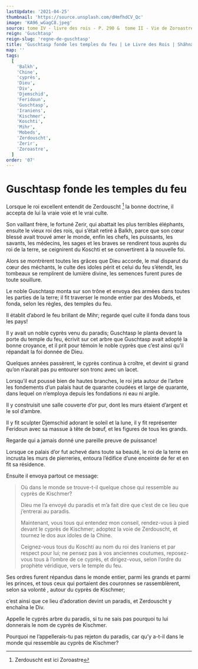 ```yaml
---
lastUpdate: '2021-04-25'
thumbnail: 'https://source.unsplash.com/dHmfhdCV_Qc'
image: 'KA96_wGagC8.jpeg'
source: tome IV - livre des rois - P. 290 &  tome II - Vie de Zoroastre - P. 41 (P.181) - Zend-Avesta - Anquetil du Perron
reign: 'Guschtasp'
reign-slug: 'regne-de-guschtasp'
title: 'Guschtasp fonde les temples du feu | Le Livre des Rois | Shâhnâmeh'
map: ''
tags:
  [
    'Balkh',
    'Chine',
    'cyprès',
    'Dieu',
    'Div',
    'Djemschid',
    'Feridoun',
    'Guschtasp',
    'Iraniens',
    'Kischmer',
    'Koschti',
    'Mihr',
    'Mobeds',
    'Zerdouscht',
    'Zerir',
    'Zoroastre',
  ]
order: '07'
---
```


# Guschtasp fonde les temples du feu

Lorsque le roi excellent entendit de Zerdouscht [^1] la bonne doctrine, il accepta de lui la vraie voie et le vrai culte.

Son vaillant frère, le fortuné Zerir, qui abattait les plus terribles éléphants, ensuite le vieux roi des rois, qui s’était retiré à Balkh, parce que son cœur blessé avait trouvé amer le monde, enfin les chefs, les puissants, les savants, les médecins, les sages et les braves se rendirent tous auprès du roi de la terre, se ceignirent du Koschti et se convertirent à la nouvelle foi.

Alors se montrèrent toutes les grâces que Dieu accorde, le mal disparut du cœur des méchants, le culte des idoles périt et celui du feu s’étendit, les tombeaux se remplirent de lumière divine, les semences furent pures de toute souillure.

Le noble Guschtasp monta sur son trône et envoya des armées dans toutes les parties de la terre; il fit traverser le monde entier par des Mobeds, et fonda, selon les règles, des temples du feu.

Il établit d’abord le feu brillant de Mihr; regarde quel culte il fonda dans tous les pays!

Il y avait un noble cyprès venu du paradis; Guschtasp le planta devant la porte du temple du feu, écrivit sur cet arbre que Guschtasp avait adopté la bonne croyance, et il prit pour témoin le noble cyprès que c’est ainsi qu’il répandait la foi donnée de Dieu.

Quelques années passèrent, le cyprès continua à croître, et devint si grand qu’on n’aurait pas pu entourer son tronc avec un lacet.

Lorsqu’il eut poussé bien de hautes branches, le roi jeta autour de l’arbre les fondements d’un palais haut de quarante coudées et large de quarante, dans lequel on n’employa depuis les fondations ni eau ni argile.

Il y construisit une salle couverte d’or pur, dont les murs étaient d’argent et le sol d’ambre.

Il y fit sculpter Djemschid adorant le soleil et la lune, il y fit représenter Feridoun avec sa massue à tête de bœuf, et les figures de tous les grands.

Regarde qui a jamais donné une pareille preuve de puissance!

Lorsque ce palais d’or fut achevé dans toute sa beauté, le roi de la terre en incrusta les murs de pierreries, entoura l’édifice d’une enceinte de fer et en fit sa résidence.

Ensuite il envoya partout ce message:

> Où dans le monde se trouve-t-il quelque chose qui ressemble au cyprès de Kischmer?
>
> Dieu me l’a envoyé du paradis et m’a fait dire que c’est de ce lieu que j’entrerai au paradis.
>
> Maintenant, vous tous qui entendez mon conseil, rendez-vous à pied devant le cyprès de Kischmer; adoptez la voie de Zerdouscht, et tournez le dos aux idoles de la Chine.
>
> Ceignez-vous tous du Koschti au nom du roi des Iraniens et par respect pour lui; ne pensez pas à vos anciennes coutumes, reposez-vous tous à l’ombre de ce cyprès, et dirigez-vous, selon l’ordre du prophète véridique, vers le temple du feu.

Ses ordres furent répandus dans le monde entier, parmi les grands et parmi les princes, et tous ceux qui portaient des couronnes se rassemblèrent, selon sa volonté , autour du cyprès de Kischmer;

c’est ainsi que ce lieu d’adoration devint un paradis, et Zerdouscht y enchaîna le Div.

Appelle le cyprès arbre du paradis, si tu ne sais pas pourquoi tu lui donnerais le nom de cyprès de Kischmer.

Pourquoi ne l’appellerais-tu pas rejeton du paradis, car qu’y a-t-il dans le monde qui ressemble au cyprès de Kischmer?

[^1]: Zerdouscht est ici Zoroastre
